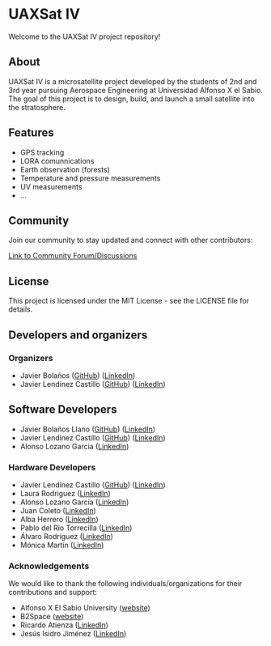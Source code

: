# UAXSat IV

Welcome to the UAXSat IV project repository!

## About

UAXSat IV is a microsatellite project developed by the students of 2nd and 3rd year pursuing Aerospace Engineering at Universidad Alfonso X el Sabio. The goal of this project is to design, build, and launch a small satellite into the stratosphere.

## Features

- GPS tracking
- LORA comunnications
- Earth observation (forests)
- Temperature and pressure measurements
- UV measurements
- ...

## Community
Join our community to stay updated and connect with other contributors:

[Link to Community Forum/Discussions](https://github.com/JaviLendi/UAXSat/discussions)

## License
This project is licensed under the MIT License - see the LICENSE file for details.

## Developers and organizers

### Organizers

- Javier Bolaños ([GitHub](https://github.com/javierbolanosllano)) ([LinkedIn](https://www.linkedin.com/in/javierbolanosllano/))
- Javier Lendínez Castillo ([GitHub](https://github.com/JaviLendi)) ([LinkedIn](https://www.linkedin.com/in/javierlendinez/))

## Software Developers

- Javier Bolaños Llano ([GitHub](https://github.com/javierbolanosllano)) ([LinkedIn](https://www.linkedin.com/in/javierbolanosllano/))
- Javier Lendínez Castillo ([GitHub](https://github.com/JaviLendi)) ([LinkedIn](https://www.linkedin.com/in/javierlendinez/))
- Alonso Lozano Garcia ([LinkedIn](https://www.linkedin.com/in/alonso-l-b75102254/))

### Hardware Developers

- Javier Lendínez Castillo ([GitHub](https://github.com/JaviLendi)) ([LinkedIn](https://www.linkedin.com/in/javierlendinez/))
- Laura Rodriguez ([LinkedIn](https://www.linkedin.com/in/laura-rodr%C3%ADguez-sotillo-3711811a5/))
- Alonso Lozano Garcia ([LinkedIn](https://www.linkedin.com/in/alonso-l-b75102254/))
- Juan Coleto ([LinkedIn](https://www.linkedin.com/in/juan-coleto-arteche-4b2600309/))
- Alba Herrero ([LinkedIn](https://www.linkedin.com/in/alba-herrero-prado-515102257/))
- Pablo del Rio Torrecilla ([LinkedIn]())
- Álvaro Rodríguez ([LinkedIn]())
- Mónica Martín ([LinkedIn]())

### Acknowledgements
We would like to thank the following individuals/organizations for their contributions and support:

- Alfonso X El Sabio University ([website](https://www.uax.com/))
- B2Space ([website](https://b2-space.com/))
- Ricardo Atienza ([LinkedIn](https://www.linkedin.com/in/ricardo-atienza))
- Jesús Isidro Jiménez ([LinkedIn](https://www.linkedin.com/in/jesus-isidro-jimenez-3577b8153/))
  
